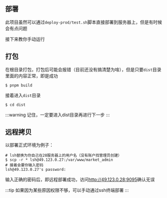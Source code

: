 ## 部署

此项目虽然可以通过`deploy-prod/test.sh`脚本直接部署到服务器上，但是有时候会有点问题

接下来教你手动运行

## 打包

在根目录打包，打包后可能会报错（目前还没有搞清楚为啥），但是只要`dist`目录里面的内容正常，即是成功

```shell
$ pnpm build
```

接着进入`dist`目录

```shell
$ cd dist
```

:::warning 
记住，一定要进入dist目录再进行下一步
:::


## 远程拷贝

以部署正式环境为例子：

```shell
# lsh替换为你自己在28服务器上的用户名（没有账户找管理员创建）
$ scp -r * lsh@49.123.0.27:/var/www/market_admin
# 接着会要你输入密码
lsh@49.123.0.27's password: 
```

输入正确的密码后，即远程部署成功，访问<http://49.123.0.28:9095>确认无误

:::tip
如果因为某些原因权限不够，可以手动通过ssh终端部署
:::